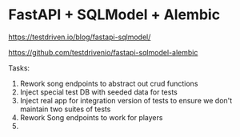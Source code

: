 # FastAPI + SQLModel + Alembic

https://testdriven.io/blog/fastapi-sqlmodel/

https://github.com/testdrivenio/fastapi-sqlmodel-alembic

Tasks:

1. Rework song endpoints to abstract out crud functions
2. Inject special test DB with seeded data for tests
3. Inject real app for integration version of tests to ensure we don't maintain two suites of tests
4. Rework Song endpoints to work for players
5. 
